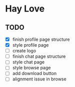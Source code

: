 # Hay Love

## TODO
- [x] finish profile page structure
- [x] style profile page
- [ ] create logo
- [ ] finish chat page structure
- [ ] style chat page
- [ ] style browse page
- [ ] add download button
- [ ] alignment issue in browse
